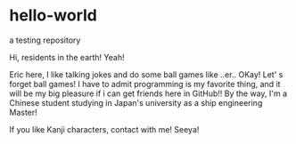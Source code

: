 # hello-world
a testing repository

Hi, residents in the earth! Yeah!

Eric here, I like talking jokes and do some ball games like ..er..
OKay! Let' s forget ball games! I have to admit programming is my favorite thing, 
and it will be my big pleasure if i can get friends here in GitHub!!
By the way, I'm a Chinese student studying in Japan's university as a ship engineering Master!

If you like Kanji characters, contact with me!
Seeya!
